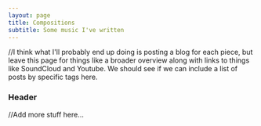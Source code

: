 ```yaml
---
layout: page
title: Compositions
subtitle: Some music I've written
---
```


//I think what I'll probably end up doing is posting a blog for each piece, but leave this page for things like a broader overview along with links to things like SoundCloud and Youtube.  We should see if we can include a list of posts by specific tags here.

### Header

//Add more stuff here...